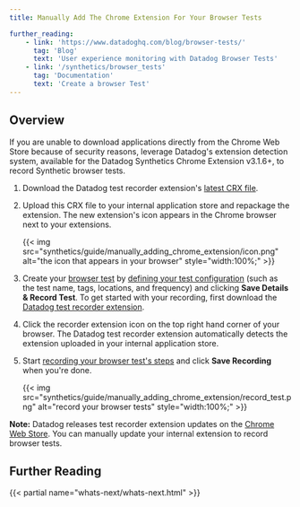 ```yaml
---
title: Manually Add The Chrome Extension For Your Browser Tests

further_reading:
    - link: 'https://www.datadoghq.com/blog/browser-tests/'
      tag: 'Blog'
      text: 'User experience monitoring with Datadog Browser Tests'
    - link: '/synthetics/browser_tests'
      tag: 'Documentation'
      text: 'Create a browser Test'
---
```


## Overview

If you are unable to download applications directly from the Chrome Web Store because of security reasons, leverage Datadog's extension detection system, available for the Datadog Synthetics Chrome Extension v3.1.6+, to record Synthetic browser tests.

1. Download the Datadog test recorder extension's [latest CRX file][1].
2. Upload this CRX file to your internal application store and repackage the extension. The new extension's icon appears in the Chrome browser next to your extensions.

   {{< img src="synthetics/guide/manually_adding_chrome_extension/icon.png" alt="the icon that appears in your browser" style="width:100%;" >}}

3. Create your [browser test][2] by [defining your test configuration][3] (such as the test name, tags, locations, and frequency) and clicking **Save Details & Record Test**. To get started with your recording, first download the [Datadog test recorder extension][4].
4. Click the recorder extension icon on the top right hand corner of your browser. The Datadog test recorder extension automatically detects the extension uploaded in your internal application store.
5. Start [recording your browser test's steps][5] and click **Save Recording** when you're done.

   {{< img src="synthetics/guide/manually_adding_chrome_extension/record_test.png" alt="record your browser tests" style="width:100%;" >}}

**Note:** Datadog releases test recorder extension updates on the [Chrome Web Store][4]. You can manually update your internal extension to record browser tests.

## Further Reading

{{< partial name="whats-next/whats-next.html" >}}

[1]: https://github.com/DataDog/synthetics-browser-extension
[2]: https://app.datadoghq.com/synthetics/browser/create
[3]: /synthetics/browser_tests/#test-configuration
[4]: https://chrome.google.com/webstore/detail/datadog-test-recorder/kkbncfpddhdmkfmalecgnphegacgejoa?hl=en
[5]: /synthetics/browser_tests/#record-your-steps
